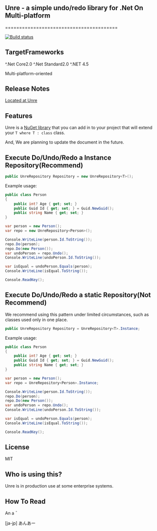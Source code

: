 ﻿## Unre - a simple undo/redo library for .Net On Multi-platform
========================================

[![Build status](https://ci.appveyor.com/api/projects/status/Unrehogemoge)](https://ci.appvayor.com/api/Unrehogemoge)

TargetFrameworks
-------------
^.Net Core2.0
^.Net Standard2.0
^.NET 4.5

Multi-platform-oriented

Release Notes
-------------

[Located at Unre](https://github.com/popopopopopopopopopopopo/Unre)

Features
--------
Unre is a [NuGet library](https://www.nuget.org/packages/Unre/) that you can add in to your project that will extend your `T where T : class` class.

And,
We are planning to update the document in the future.

Execute Do/Undo/Redo a Instance Repository(Recommend)
------------------------------------------------------------

```csharp
public UnreRepository Repository = new UnreRepository<T>();
```
Example usage:

```csharp
public class Person
{
    public int? Age { get; set; }
    public Guid Id { get; set; } = Guid.NewGuid();
    public string Name { get; set; }
}            

var person = new Person();
var repo = new UnreRepository<Person>();

Console.WriteLine(person.Id.ToString());
repo.Do(person);
repo.Do(new Person());
var undoPerson = repo.Undo();
Console.WriteLine(undoPerson.Id.ToString());

var isEqual = undoPerson.Equals(person);
Console.WriteLine(isEqual.ToString());

Console.ReadKey();

```

Execute Do/Undo/Redo a static Repository(Not Recommend)
------------------------------------------------------------


We recommend using this pattern under limited circumstances, 
such as classes used only in one place.

```csharp
public UnreRepository Repository = UnreRepository<T>.Instance;
```
Example usage:

```csharp
public class Person
{
    public int? Age { get; set; }
    public Guid Id { get; set; } = Guid.NewGuid();
    public string Name { get; set; }
}            

var person = new Person();
var repo = UnreRepository<Person>.Instance;

Console.WriteLine(person.Id.ToString());
repo.Do(person);
repo.Do(new Person());
var undoPerson = repo.Undo();
Console.WriteLine(undoPerson.Id.ToString());

var isEqual = undoPerson.Equals(person);
Console.WriteLine(isEqual.ToString());

Console.ReadKey();

```


License
---------------------
MIT


Who is using this?
---------------------
Unre is in production use at some enterprise systems.

How To Read
---------------------

An a ̄

[ja-jp]
あんあー
